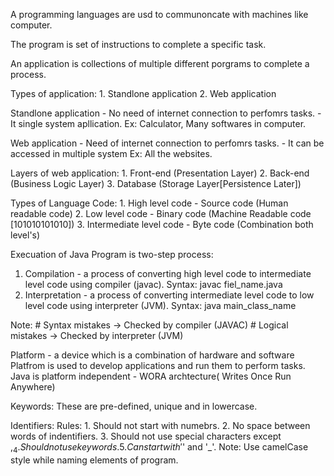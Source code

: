 A programming languages are usd to communoncate with machines like computer.

The program is set of instructions to complete a specific task.

An application is collections of multiple different porgrams to complete a process.

Types of application:
            1. Standlone application 
            2. Web application

Standlone application - No need of internet connection to perfomrs tasks.
                    - It single system apllication.
                        Ex: Calculator, Many softwares in computer.

Web application - Need of internet connection to perfomrs tasks.
                - It can be accessed in multiple system
                Ex: All the websites.

Layers of web application:
        1. Front-end (Presentation Layer)
        2. Back-end (Business Logic Layer)
        3. Database (Storage Layer[Persistence Later])


Types of Language Code:
        1. High level code - Source code (Human readable code)
        2. Low level code - Binary code (Machine Readable code [101010101010])
        3. Intermediate level code - Byte code (Combination both level's)



Execuation of Java Program is two-step process:
1. Compilation - a process of converting high level code to intermediate level code using compiler (javac).
        Syntax: javac fiel_name.java
2. Interpretation - a process of converting intermediate level code to low level code using interpreter (JVM).
        Syntax: java main_class_name

Note:
    # Syntax mistakes -> Checked by compiler (JAVAC)
    # Logical mistakes -> Checked by interpreter (JVM)


Platform - a device which is a combination of hardware and software
Platfrom is used to develop applications and run them to perform tasks.
Java is platform independent - WORA archtecture( Writes Once Run Anywhere)

Keywords:
These are pre-defined, unique and in lowercase.


Identifiers:
Rules:
    1. Should not start with numebrs.
    2. No space between words of indentifiers.
    3. Should not use special characters except $, _
    4. Should not use keywords.
    5. Can start with '$' and '_'.
Note: Use camelCase style while naming elements of program.
